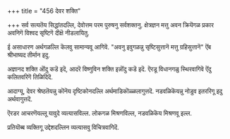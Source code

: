 +++
title = "456 देवर शक्ति"

+++
सर्व सत्यतॆय सिद्धांतदल्लि, देवोत्तम परम पुरुषनु सर्वशक्तनु. क्षेत्रज्ञन मत्तु अवन क्रियॆगळ प्रकार अवनिगॆ विश्वद सृष्टिगॆ दीक्षॆ नीडलायितु.

ई असाधारण अर्थगळल्लि कॆलवु सामान्यवू आगिवॆ. "अवनु इवुगळन्नु सृष्टिसुत्तानॆ मत्तु ग्रहिसुत्तानॆ" ऎंब श्रीभाष्यद तीर्मान इदु.

अज्ञानद शक्ति ऒंदु कडॆ इदॆ, आदरॆ विष्णुविन शक्ति इन्नॊंदु कडॆ इदॆ. ऎरडू विधानगळु स्थिरवागिवॆ ऎंदु कलितवरिगॆ तिळिदिदॆ.

आदाग्यू, देवर श्रेष्ठतॆयन्नु कॊनॆय दृष्टिकोनदल्लि अर्थमाडिकॊळ्ळलागुत्तदॆ. नडवळिकॆयन्नु नोडुव इतररिगू इदु अर्थवागुत्तदॆ.

ऎरडर आचरणॆयल्लू यावुदे व्यत्यासविल्ल. लोकगळ मिश्रणविल्ल, नडवळिकॆय मिश्रणवू इल्ल.

प्रतियॊब्ब व्यक्तिगू उद्देशदल्लिन व्यत्यासवु विचित्रवागिदॆ.

